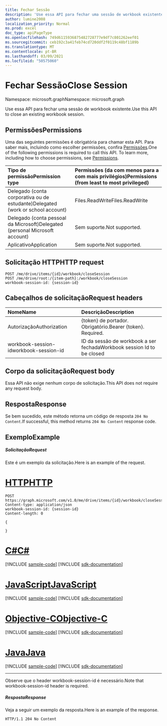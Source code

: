 ```yaml
---
title: Fechar Sessão
description: 'Use essa API para fechar uma sessão de workbook existente. '
author: lumine2008
localization_priority: Normal
ms.prod: excel
doc_type: apiPageType
ms.openlocfilehash: 749d6115936875482728777e9df7c801262eef01
ms.sourcegitcommit: ceb192c3a41feb74cd720ddf2f0119c48bf1189b
ms.translationtype: MT
ms.contentlocale: pt-BR
ms.lasthandoff: 03/09/2021
ms.locfileid: "50575060"
---
```

# <a name="close-session"></a><span data-ttu-id="efd32-103">Fechar Sessão</span><span class="sxs-lookup"><span data-stu-id="efd32-103">Close Session</span></span>

<span data-ttu-id="efd32-104">Namespace: microsoft.graph</span><span class="sxs-lookup"><span data-stu-id="efd32-104">Namespace: microsoft.graph</span></span>

<span data-ttu-id="efd32-105">Use essa API para fechar uma sessão de workbook existente.</span><span class="sxs-lookup"><span data-stu-id="efd32-105">Use this API to close an existing workbook session.</span></span>

## <a name="permissions"></a><span data-ttu-id="efd32-106">Permissões</span><span class="sxs-lookup"><span data-stu-id="efd32-106">Permissions</span></span>
<span data-ttu-id="efd32-p101">Uma das seguintes permissões é obrigatória para chamar esta API. Para saber mais, incluindo como escolher permissões, confira [Permissões](/graph/permissions-reference).</span><span class="sxs-lookup"><span data-stu-id="efd32-p101">One of the following permissions is required to call this API. To learn more, including how to choose permissions, see [Permissions](/graph/permissions-reference).</span></span>

|<span data-ttu-id="efd32-109">Tipo de permissão</span><span class="sxs-lookup"><span data-stu-id="efd32-109">Permission type</span></span>      | <span data-ttu-id="efd32-110">Permissões (da com menos para a com mais privilégios)</span><span class="sxs-lookup"><span data-stu-id="efd32-110">Permissions (from least to most privileged)</span></span>              |
|:--------------------|:---------------------------------------------------------|
|<span data-ttu-id="efd32-111">Delegado (conta corporativa ou de estudante)</span><span class="sxs-lookup"><span data-stu-id="efd32-111">Delegated (work or school account)</span></span> | <span data-ttu-id="efd32-112">Files.ReadWrite</span><span class="sxs-lookup"><span data-stu-id="efd32-112">Files.ReadWrite</span></span>    |
|<span data-ttu-id="efd32-113">Delegado (conta pessoal da Microsoft)</span><span class="sxs-lookup"><span data-stu-id="efd32-113">Delegated (personal Microsoft account)</span></span> | <span data-ttu-id="efd32-114">Sem suporte.</span><span class="sxs-lookup"><span data-stu-id="efd32-114">Not supported.</span></span>    |
|<span data-ttu-id="efd32-115">Aplicativo</span><span class="sxs-lookup"><span data-stu-id="efd32-115">Application</span></span> | <span data-ttu-id="efd32-116">Sem suporte.</span><span class="sxs-lookup"><span data-stu-id="efd32-116">Not supported.</span></span> |

## <a name="http-request"></a><span data-ttu-id="efd32-117">Solicitação HTTP</span><span class="sxs-lookup"><span data-stu-id="efd32-117">HTTP request</span></span>
<!-- { "blockType": "ignored" } -->
```http
POST /me/drive/items/{id}/workbook/closeSession
POST /me/drive/root:/{item-path}:/workbook/closeSession
workbook-session-id: {session-id}
```
## <a name="request-headers"></a><span data-ttu-id="efd32-118">Cabeçalhos de solicitação</span><span class="sxs-lookup"><span data-stu-id="efd32-118">Request headers</span></span>
| <span data-ttu-id="efd32-119">Nome</span><span class="sxs-lookup"><span data-stu-id="efd32-119">Name</span></span>                | <span data-ttu-id="efd32-120">Descrição</span><span class="sxs-lookup"><span data-stu-id="efd32-120">Description</span></span>                      |
|:--------------------|:---------------------------------|
| <span data-ttu-id="efd32-121">Autorização</span><span class="sxs-lookup"><span data-stu-id="efd32-121">Authorization</span></span>       | <span data-ttu-id="efd32-p102">{token} de portador. Obrigatório.</span><span class="sxs-lookup"><span data-stu-id="efd32-p102">Bearer {token}. Required.</span></span>        |
| <span data-ttu-id="efd32-124">workbook-session-id</span><span class="sxs-lookup"><span data-stu-id="efd32-124">workbook-session-id</span></span> | <span data-ttu-id="efd32-125">ID da sessão de workbook a ser fechada</span><span class="sxs-lookup"><span data-stu-id="efd32-125">Workbook session Id to be closed</span></span> |

## <a name="request-body"></a><span data-ttu-id="efd32-126">Corpo da solicitação</span><span class="sxs-lookup"><span data-stu-id="efd32-126">Request body</span></span>
<span data-ttu-id="efd32-127">Essa API não exige nenhum corpo de solicitação.</span><span class="sxs-lookup"><span data-stu-id="efd32-127">This API does not require any request body.</span></span>

## <a name="response"></a><span data-ttu-id="efd32-128">Resposta</span><span class="sxs-lookup"><span data-stu-id="efd32-128">Response</span></span>

<span data-ttu-id="efd32-129">Se bem sucedido, este método retorna um código de resposta `204 No Content`.</span><span class="sxs-lookup"><span data-stu-id="efd32-129">If successful, this method returns `204 No Content` response code.</span></span>

## <a name="example"></a><span data-ttu-id="efd32-130">Exemplo</span><span class="sxs-lookup"><span data-stu-id="efd32-130">Example</span></span>
##### <a name="request"></a><span data-ttu-id="efd32-131">Solicitação</span><span class="sxs-lookup"><span data-stu-id="efd32-131">Request</span></span>
<span data-ttu-id="efd32-132">Este é um exemplo da solicitação.</span><span class="sxs-lookup"><span data-stu-id="efd32-132">Here is an example of the request.</span></span>

# <a name="http"></a>[<span data-ttu-id="efd32-133">HTTP</span><span class="sxs-lookup"><span data-stu-id="efd32-133">HTTP</span></span>](#tab/http)
<!-- {
  "blockType": "request",
  "name": "close_excel_session"
}-->
```http
POST https://graph.microsoft.com/v1.0/me/drive/items/{id}/workbook/closeSession
Content-type: application/json
workbook-session-id: {session-id}
Content-length: 0

{

}
```
# <a name="c"></a>[<span data-ttu-id="efd32-134">C#</span><span class="sxs-lookup"><span data-stu-id="efd32-134">C#</span></span>](#tab/csharp)
[!INCLUDE [sample-code](../includes/snippets/csharp/close-excel-session-csharp-snippets.md)]
[!INCLUDE [sdk-documentation](../includes/snippets/snippets-sdk-documentation-link.md)]

# <a name="javascript"></a>[<span data-ttu-id="efd32-135">JavaScript</span><span class="sxs-lookup"><span data-stu-id="efd32-135">JavaScript</span></span>](#tab/javascript)
[!INCLUDE [sample-code](../includes/snippets/javascript/close-excel-session-javascript-snippets.md)]
[!INCLUDE [sdk-documentation](../includes/snippets/snippets-sdk-documentation-link.md)]

# <a name="objective-c"></a>[<span data-ttu-id="efd32-136">Objective-C</span><span class="sxs-lookup"><span data-stu-id="efd32-136">Objective-C</span></span>](#tab/objc)
[!INCLUDE [sample-code](../includes/snippets/objc/close-excel-session-objc-snippets.md)]
[!INCLUDE [sdk-documentation](../includes/snippets/snippets-sdk-documentation-link.md)]

# <a name="java"></a>[<span data-ttu-id="efd32-137">Java</span><span class="sxs-lookup"><span data-stu-id="efd32-137">Java</span></span>](#tab/java)
[!INCLUDE [sample-code](../includes/snippets/java/close-excel-session-java-snippets.md)]
[!INCLUDE [sdk-documentation](../includes/snippets/snippets-sdk-documentation-link.md)]

---


<span data-ttu-id="efd32-138">Observe que o header workbook-session-id é necessário.</span><span class="sxs-lookup"><span data-stu-id="efd32-138">Note that workbook-session-id header is required.</span></span>


##### <a name="response"></a><span data-ttu-id="efd32-139">Resposta</span><span class="sxs-lookup"><span data-stu-id="efd32-139">Response</span></span>
<span data-ttu-id="efd32-140">Veja a seguir um exemplo da resposta.</span><span class="sxs-lookup"><span data-stu-id="efd32-140">Here is an example of the response.</span></span>

<!-- {
  "blockType": "response",
  "truncated": true
} -->
```http
HTTP/1.1 204 No Content
```

<!-- {
  "type": "#page.annotation",
  "suppressions": [
  ]
}-->

